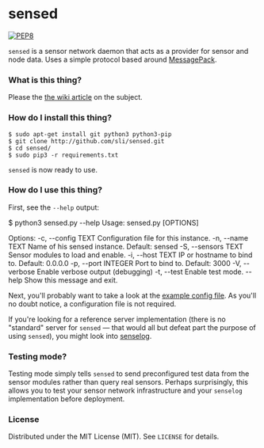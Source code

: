 # sensed

[![PEP8](https://img.shields.io/badge/code%20style-pep8-orange.svg)](https://www.python.org/dev/peps/pep-0008/)

`sensed` is a sensor network daemon that acts as a provider for sensor and node data. Uses a simple protocol based around [MessagePack](http://msgpack.org/).

### What is this thing?

Please the [the wiki article](https://github.com/sli/sensed/wiki/What-is-sensed%3F) on the subject.


### How do I install this thing?

    $ sudo apt-get install git python3 python3-pip
    $ git clone http://github.com/sli/sensed.git
    $ cd sensed/
    $ sudo pip3 -r requirements.txt

`sensed` is now ready to use.

### How do I use this thing?

First, see the `--help` output:

  $ python3 sensed.py --help
  Usage: sensed.py [OPTIONS]

  Options:
    -c, --config TEXT   Configuration file for this instance.
    -n, --name TEXT     Name of his sensed instance. Default: sensed
    -S, --sensors TEXT  Sensor modules to load and enable.
    -i, --host TEXT     IP or hostname to bind to. Default: 0.0.0.0
    -p, --port INTEGER  Port to bind to. Default: 3000
    -V, --verbose       Enable verbose output (debugging)
    -t, --test          Enable test mode.
    --help              Show this message and exit.

Next, you'll probably want to take a look at the [example config file](https://github.com/sli/sensed/blob/python/config/config.sample.json). As you'll no doubt notice, a configuration file is not required.

If you're looking for a reference server implementation (there is no "standard" server for `sensed` &mdash; that would all but defeat part the purpose of using `sensed`), you might look into [senselog](https://github.com/sli/senselog).

### Testing mode?

Testing mode simply tells `sensed` to send preconfigured test data from the sensor modules rather than query real sensors. Perhaps surprisingly, this allows you to test your sensor network infrastructure and your `senselog` implementation before deployment.

### License

Distributed under the MIT License (MIT). See `LICENSE` for details.

